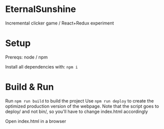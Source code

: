 # EternalSunshine
Incremental clicker game / React+Redux experiment

# Setup
Prereqs: node / npm

Install all dependencies with:
```npm i```

# Build & Run
Run ```npm run build``` to build the project
Use ```npm run deploy``` to create the optimized production version of the webpage. Note that the script goes to deploy/ and not bin/, so you'll have to change index.html accordingly

Open index.html in a browser